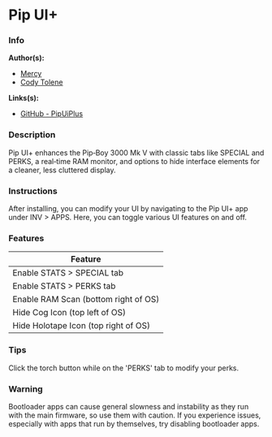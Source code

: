 # Pip UI+

### Info

**Author(s):**

- [Mercy](https://github.com/MercurialPony)
- [Cody Tolene](https://github.com/CodyTolene)

**Links(s):**

- [GitHub - PipUiPlus](https://github.com/MercurialPony/PipUiPlus)

### Description

Pip UI+ enhances the Pip‑Boy 3000 Mk V with classic tabs like SPECIAL and PERKS,
a real‑time RAM monitor, and options to hide interface elements for a cleaner,
less cluttered display.

### Instructions

After installing, you can modify your UI by navigating to the Pip UI+ app under
INV > APPS. Here, you can toggle various UI features on and off.

### Features

| Feature                              |
| ------------------------------------ |
| Enable STATS > SPECIAL tab           |
| Enable STATS > PERKS tab             |
| Enable RAM Scan (bottom right of OS) |
| Hide Cog Icon (top left of OS)       |
| Hide Holotape Icon (top right of OS) |

### Tips

Click the torch button while on the 'PERKS' tab to modify your perks.

### Warning

Bootloader apps can cause general slowness and instability as they run with the
main firmware, so use them with caution. If you experience issues, especially
with apps that run by themselves, try disabling bootloader apps.
